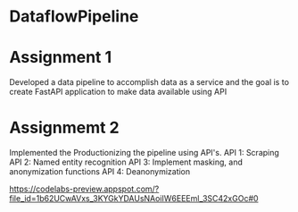 # DataflowPipeline

# Assignment 1

Developed a data pipeline to accomplish data as a service and the goal is to create FastAPI application to make data available using API

# Assignmemt 2

Implemented the Productionizing the pipeline using API's.
API 1: Scraping
API 2: Named entity recognition
API 3: Implement masking, and anonymization functions
API 4: Deanonymization

https://codelabs-preview.appspot.com/?file_id=1b62UCwAVxs_3KYGkYDAUsNAoiIW6EEEml_3SC42xGOc#0
